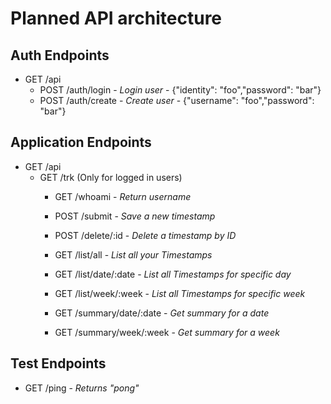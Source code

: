 # Planned API architecture

## Auth Endpoints

- GET /api 
    - POST /auth/login - _Login user_ - {"identity": "foo","password": "bar"}
    - POST /auth/create - _Create user_ - {"username": "foo","password": "bar"}

## Application Endpoints

- GET /api
    - GET /trk (Only for logged in users)
        - GET   /whoami - _Return username_

        - POST  /submit - _Save a new timestamp_
        - POST  /delete/:id - _Delete a timestamp by ID_

        - GET   /list/all - _List all your Timestamps_
        - GET   /list/date/:date - _List all Timestamps for specific day_
        - GET   /list/week/:week - _List all Timestamps for specific week_
        
        - GET   /summary/date/:date - _Get summary for a date_
        - GET   /summary/week/:week - _Get summary for a week_

## Test Endpoints
- GET /ping - _Returns "pong"_
